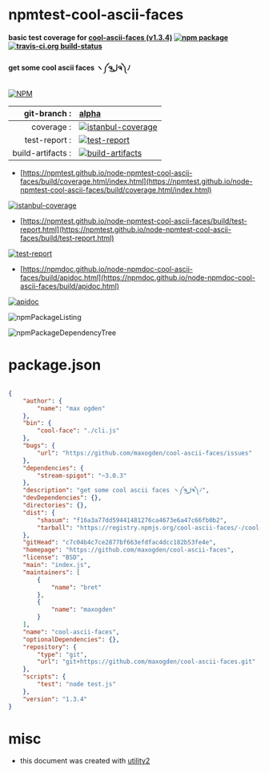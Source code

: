 # npmtest-cool-ascii-faces

#### basic test coverage for  [cool-ascii-faces (v1.3.4)](https://github.com/maxogden/cool-ascii-faces)  [![npm package](https://img.shields.io/npm/v/npmtest-cool-ascii-faces.svg?style=flat-square)](https://www.npmjs.org/package/npmtest-cool-ascii-faces) [![travis-ci.org build-status](https://api.travis-ci.org/npmtest/node-npmtest-cool-ascii-faces.svg)](https://travis-ci.org/npmtest/node-npmtest-cool-ascii-faces)

#### get some cool ascii faces ヽ༼ຈل͜ຈ༽ﾉ

[![NPM](https://nodei.co/npm/cool-ascii-faces.png?downloads=true&downloadRank=true&stars=true)](https://www.npmjs.com/package/cool-ascii-faces)

| git-branch : | [alpha](https://github.com/npmtest/node-npmtest-cool-ascii-faces/tree/alpha)|
|--:|:--|
| coverage : | [![istanbul-coverage](https://npmtest.github.io/node-npmtest-cool-ascii-faces/build/coverage.badge.svg)](https://npmtest.github.io/node-npmtest-cool-ascii-faces/build/coverage.html/index.html)|
| test-report : | [![test-report](https://npmtest.github.io/node-npmtest-cool-ascii-faces/build/test-report.badge.svg)](https://npmtest.github.io/node-npmtest-cool-ascii-faces/build/test-report.html)|
| build-artifacts : | [![build-artifacts](https://npmtest.github.io/node-npmtest-cool-ascii-faces/glyphicons_144_folder_open.png)](https://github.com/npmtest/node-npmtest-cool-ascii-faces/tree/gh-pages/build)|

- [https://npmtest.github.io/node-npmtest-cool-ascii-faces/build/coverage.html/index.html](https://npmtest.github.io/node-npmtest-cool-ascii-faces/build/coverage.html/index.html)

[![istanbul-coverage](https://npmtest.github.io/node-npmtest-cool-ascii-faces/build/screenCapture.buildCi.browser.%252Ftmp%252Fbuild%252Fcoverage.lib.html.png)](https://npmtest.github.io/node-npmtest-cool-ascii-faces/build/coverage.html/index.html)

- [https://npmtest.github.io/node-npmtest-cool-ascii-faces/build/test-report.html](https://npmtest.github.io/node-npmtest-cool-ascii-faces/build/test-report.html)

[![test-report](https://npmtest.github.io/node-npmtest-cool-ascii-faces/build/screenCapture.buildCi.browser.%252Ftmp%252Fbuild%252Ftest-report.html.png)](https://npmtest.github.io/node-npmtest-cool-ascii-faces/build/test-report.html)

- [https://npmdoc.github.io/node-npmdoc-cool-ascii-faces/build/apidoc.html](https://npmdoc.github.io/node-npmdoc-cool-ascii-faces/build/apidoc.html)

[![apidoc](https://npmdoc.github.io/node-npmdoc-cool-ascii-faces/build/screenCapture.buildCi.browser.%252Ftmp%252Fbuild%252Fapidoc.html.png)](https://npmdoc.github.io/node-npmdoc-cool-ascii-faces/build/apidoc.html)

![npmPackageListing](https://npmtest.github.io/node-npmtest-cool-ascii-faces/build/screenCapture.npmPackageListing.svg)

![npmPackageDependencyTree](https://npmtest.github.io/node-npmtest-cool-ascii-faces/build/screenCapture.npmPackageDependencyTree.svg)



# package.json

```json

{
    "author": {
        "name": "max ogden"
    },
    "bin": {
        "cool-face": "./cli.js"
    },
    "bugs": {
        "url": "https://github.com/maxogden/cool-ascii-faces/issues"
    },
    "dependencies": {
        "stream-spigot": "~3.0.3"
    },
    "description": "get some cool ascii faces ヽ༼ຈل͜ຈ༽ﾉ",
    "devDependencies": {},
    "directories": {},
    "dist": {
        "shasum": "f16a3a77dd59441481276ca4673e6a47c66fb0b2",
        "tarball": "https://registry.npmjs.org/cool-ascii-faces/-/cool-ascii-faces-1.3.4.tgz"
    },
    "gitHead": "c7c04b4c7ce2877bf663efdfac4dcc182b53fe4e",
    "homepage": "https://github.com/maxogden/cool-ascii-faces",
    "license": "BSD",
    "main": "index.js",
    "maintainers": [
        {
            "name": "bret"
        },
        {
            "name": "maxogden"
        }
    ],
    "name": "cool-ascii-faces",
    "optionalDependencies": {},
    "repository": {
        "type": "git",
        "url": "git+https://github.com/maxogden/cool-ascii-faces.git"
    },
    "scripts": {
        "test": "node test.js"
    },
    "version": "1.3.4"
}
```



# misc
- this document was created with [utility2](https://github.com/kaizhu256/node-utility2)
